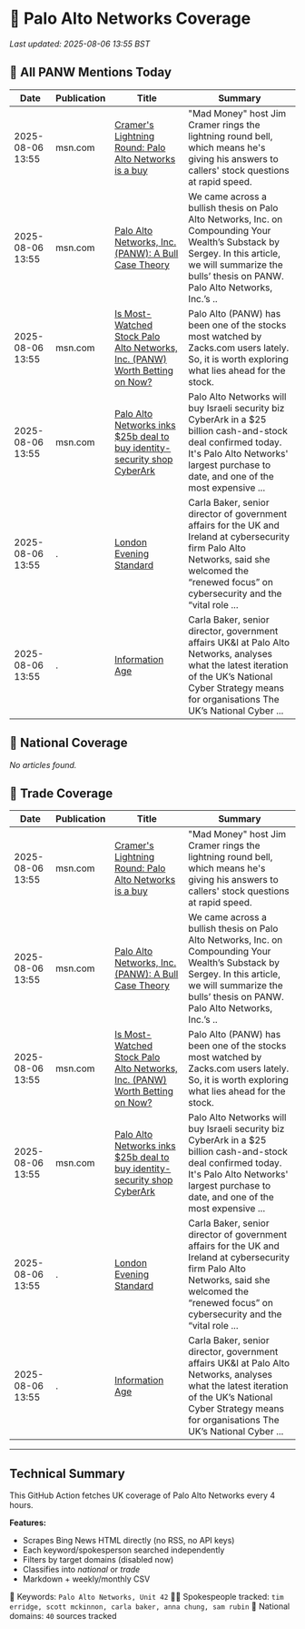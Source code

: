 # 🔐 Palo Alto Networks Coverage

_Last updated: 2025-08-06 13:55 BST_

## 📌 All PANW Mentions Today

| Date | Publication | Title | Summary |
|------|-------------|--------|---------|
| 2025-08-06 13:55 | msn.com | [Cramer's Lightning Round: Palo Alto Networks is a buy](https://www.msn.com/en-us/money/markets/cramer-s-lightning-round-palo-alto-networks-is-a-buy/ar-AA1JYnpF?ocid=BingNewsVerp) | "Mad Money" host Jim Cramer rings the lightning round bell, which means he's giving his answers to callers' stock questions at rapid speed. |
| 2025-08-06 13:55 | msn.com | [Palo Alto Networks, Inc. (PANW): A Bull Case Theory](https://www.msn.com/en-us/money/economy/palo-alto-networks-inc-panw-a-bull-case-theory/ar-AA1JXQQ6?ocid=BingNewsVerp) | We came across a bullish thesis on Palo Alto Networks, Inc. on Compounding Your Wealth’s Substack by Sergey. In this article, we will summarize the bulls’ thesis on PANW. Palo Alto Networks, Inc.’s .. |
| 2025-08-06 13:55 | msn.com | [Is Most-Watched Stock Palo Alto Networks, Inc. (PANW) Worth Betting on Now?](https://www.msn.com/en-us/money/top-stocks/is-most-watched-stock-palo-alto-networks-inc-panw-worth-betting-on-now/ar-AA1JSQLB?ocid=BingNewsVerp) | Palo Alto (PANW) has been one of the stocks most watched by Zacks.com users lately. So, it is worth exploring what lies ahead for the stock. |
| 2025-08-06 13:55 | msn.com | [Palo Alto Networks inks $25b deal to buy identity-security shop CyberArk](https://www.msn.com/en-us/money/technologyinvesting/palo-alto-networks-inks-25b-deal-to-buy-identity-security-shop-cyberark/ar-AA1JACgi?ocid=BingNewsVerp) | Palo Alto Networks will buy Israeli security biz CyberArk in a $25 billion cash-and-stock deal confirmed today. It's Palo Alto Networks' largest purchase to date, and one of the most expensive ... |
| 2025-08-06 13:55 | . | [London Evening Standard](/news/search?q=site%3awww.standard.co.uk&FORM=NWBCLM) | Carla Baker, senior director of government affairs for the UK and Ireland at cybersecurity firm Palo Alto Networks, said she welcomed the “renewed focus” on cybersecurity and the “vital role ... |
| 2025-08-06 13:55 | . | [Information Age](/news/search?q=site%3awww.information-age.com&FORM=NWBCLM) | Carla Baker, senior director, government affairs UK&I at Palo Alto Networks, analyses what the latest iteration of the UK’s National Cyber Strategy means for organisations The UK’s National Cyber ... |

## 📰 National Coverage

_No articles found._

## 📘 Trade Coverage

| Date | Publication | Title | Summary |
|------|-------------|--------|---------|
| 2025-08-06 13:55 | msn.com | [Cramer's Lightning Round: Palo Alto Networks is a buy](https://www.msn.com/en-us/money/markets/cramer-s-lightning-round-palo-alto-networks-is-a-buy/ar-AA1JYnpF?ocid=BingNewsVerp) | "Mad Money" host Jim Cramer rings the lightning round bell, which means he's giving his answers to callers' stock questions at rapid speed. |
| 2025-08-06 13:55 | msn.com | [Palo Alto Networks, Inc. (PANW): A Bull Case Theory](https://www.msn.com/en-us/money/economy/palo-alto-networks-inc-panw-a-bull-case-theory/ar-AA1JXQQ6?ocid=BingNewsVerp) | We came across a bullish thesis on Palo Alto Networks, Inc. on Compounding Your Wealth’s Substack by Sergey. In this article, we will summarize the bulls’ thesis on PANW. Palo Alto Networks, Inc.’s .. |
| 2025-08-06 13:55 | msn.com | [Is Most-Watched Stock Palo Alto Networks, Inc. (PANW) Worth Betting on Now?](https://www.msn.com/en-us/money/top-stocks/is-most-watched-stock-palo-alto-networks-inc-panw-worth-betting-on-now/ar-AA1JSQLB?ocid=BingNewsVerp) | Palo Alto (PANW) has been one of the stocks most watched by Zacks.com users lately. So, it is worth exploring what lies ahead for the stock. |
| 2025-08-06 13:55 | msn.com | [Palo Alto Networks inks $25b deal to buy identity-security shop CyberArk](https://www.msn.com/en-us/money/technologyinvesting/palo-alto-networks-inks-25b-deal-to-buy-identity-security-shop-cyberark/ar-AA1JACgi?ocid=BingNewsVerp) | Palo Alto Networks will buy Israeli security biz CyberArk in a $25 billion cash-and-stock deal confirmed today. It's Palo Alto Networks' largest purchase to date, and one of the most expensive ... |
| 2025-08-06 13:55 | . | [London Evening Standard](/news/search?q=site%3awww.standard.co.uk&FORM=NWBCLM) | Carla Baker, senior director of government affairs for the UK and Ireland at cybersecurity firm Palo Alto Networks, said she welcomed the “renewed focus” on cybersecurity and the “vital role ... |
| 2025-08-06 13:55 | . | [Information Age](/news/search?q=site%3awww.information-age.com&FORM=NWBCLM) | Carla Baker, senior director, government affairs UK&I at Palo Alto Networks, analyses what the latest iteration of the UK’s National Cyber Strategy means for organisations The UK’s National Cyber ... |


---

## Technical Summary

This GitHub Action fetches UK coverage of Palo Alto Networks every 4 hours.

**Features:**
- Scrapes Bing News HTML directly (no RSS, no API keys)
- Each keyword/spokesperson searched independently
- Filters by target domains (disabled now)
- Classifies into _national_ or _trade_
- Markdown + weekly/monthly CSV

📌 Keywords: `Palo Alto Networks, Unit 42`
🧑‍💼 Spokespeople tracked: `tim erridge, scott mckinnon, carla baker, anna chung, sam rubin`
📰 National domains: `40` sources tracked

